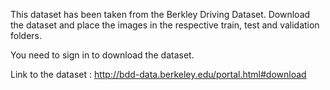 This dataset has been taken from the Berkley Driving Dataset. Download the dataset and place the images in the respective train, test and validation folders. 

You need to sign in to download the dataset.

Link to the dataset :  http://bdd-data.berkeley.edu/portal.html#download